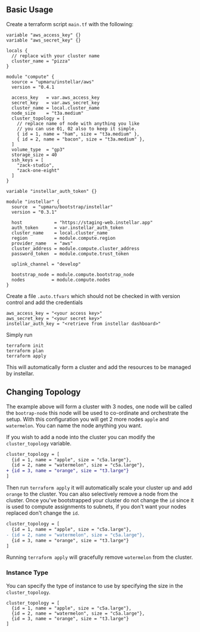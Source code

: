 ## Basic Usage

Create a terraform script `main.tf` with the following:

```hcl
variable "aws_access_key" {}
variable "aws_secret_key" {}

locals {
  // replace with your cluster name
  cluster_name = "pizza"
}

module "compute" {
  source = "upmaru/instellar/aws"
  version = "0.4.1

  access_key   = var.aws_access_key
  secret_key   = var.aws_secret_key
  cluster_name = local.cluster_name
  node_size    = "t3a.medium"
  cluster_topology = [
    // replace name of node with anything you like
    // you can use 01, 02 also to keep it simple.
    { id = 1, name = "ham", size = "t3a.medium" },
    { id = 2, name = "bacon", size = "t3a.medium" },
  ]
  volume_type  = "gp3"
  storage_size = 40
  ssh_keys = [
    "zack-studio",
    "zack-one-eight"
  ]
}

variable "instellar_auth_token" {}

module "instellar" {
  source  = "upmaru/bootstrap/instellar"
  version = "0.3.1"

  host            = "https://staging-web.instellar.app"
  auth_token      = var.instellar_auth_token
  cluster_name    = local.cluster_name
  region          = module.compute.region
  provider_name   = "aws"
  cluster_address = module.compute.cluster_address
  password_token  = module.compute.trust_token

  uplink_channel = "develop"

  bootstrap_node = module.compute.bootstrap_node
  nodes          = module.compute.nodes
}
```

Create a file `.auto.tfvars` which should not be checked in with version control and add the credentials

```hcl
aws_access_key = "<your access key>"
aws_secret_key = "<your secret key>"
instellar_auth_key = "<retrieve from instellar dashboard>"
```

Simply run

```shell
terraform init
terraform plan
terraform apply
```

This will automatically form a cluster and add the resources to be managed by instellar.

## Changing Topology

The example above will form a cluster with 3 nodes, one node will be called the `bootrap-node` this node will be used to co-ordinate and orchestrate the setup. With this configuration you will get 2 more nodes `apple` and `watermelon`. You can name the node anything you want.

If you wish to add a node into the cluster you can modify the `cluster_topology` variable.

```diff
cluster_topology = [
  {id = 1, name = "apple", size = "c5a.large"},
  {id = 2, name = "watermelon", size = "c5a.large"},
+ {id = 3, name = "orange", size = "t3.large"}
]
```

Then run `terraform apply` it will automatically scale your cluster up and add `orange` to the cluster. You can also selectively remove a node from the cluster. Once you've bootstrapped your cluster do not change the `id` since it is used to compute assignments to subnets, if you don't want your nodes replaced don't change the `id`.

```diff
cluster_topology = [
  {id = 1, name = "apple", size = "c5a.large"},
- {id = 2, name = "watermelon", size = "c5a.large"},
  {id = 3, name = "orange", size = "t3.large"}
]
```

Running `terraform apply` will gracefully remove `watermelon` from the cluster.

### Instance Type

You can specify the type of instance to use by specifying the size in the `cluster_topology`.

```hcl
cluster_topology = [
  {id = 1, name = "apple", size = "c5a.large"},
  {id = 2, name = "watermelon", size = "c5a.large"},
  {id = 3, name = "orange", size = "t3.large"}
]


